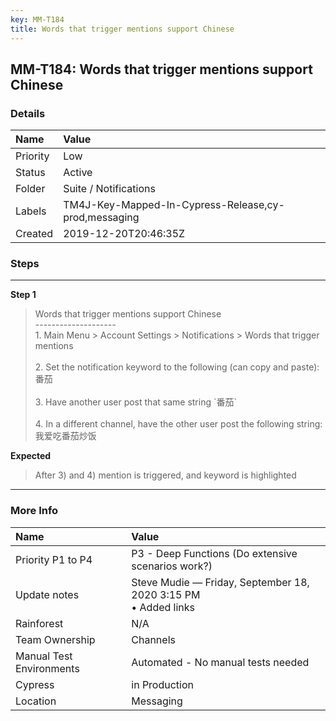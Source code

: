 ```yaml
---
key: MM-T184
title: Words that trigger mentions support Chinese
---
```


## MM-T184: Words that trigger mentions support Chinese

### Details

| Name     | Value                                                |
| :------- | :--------------------------------------------------- |
| Priority | Low                                                  |
| Status   | Active                                               |
| Folder   | Suite / Notifications                                |
| Labels   | TM4J-Key-Mapped-In-Cypress-Release,cy-prod,messaging |
| Created  | 2019-12-20T20:46:35Z                                 |

### Steps

<hr/>

**Step 1**

> <article>Words that trigger mentions support Chinese<br>--------------------<br>1. Main Menu &gt; Account Settings &gt; Notifications &gt; Words that trigger mentions <br><br>2. Set the notification keyword to the following (can copy and paste): <br>番茄 <br><br>3. Have another user post that same string `番茄` <br><br>4. In a different channel, have the other user post the following string: <br>我爱吃番茄炒饭</article>

**Expected**

> <article>After 3) and 4) mention is triggered, and keyword is highlighted</article>

<hr/>

### More Info

| Name                     | Value                                                             |
| :----------------------- | :---------------------------------------------------------------- |
| Priority P1 to P4        | P3 - Deep Functions (Do extensive scenarios work?)                |
| Update notes             | Steve Mudie — Friday, September 18, 2020 3:15 PM<br>• Added links |
| Rainforest               | N/A                                                               |
| Team Ownership           | Channels                                                          |
| Manual Test Environments | Automated - No manual tests needed                                |
| Cypress                  | in Production                                                     |
| Location                 | Messaging                                                         |
